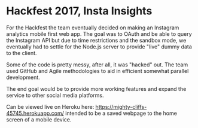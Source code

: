 # Hackfest 2017, Insta Insights

For the Hackfest the team eventually decided on making an Instagram analytics mobile first web app. The goal was to OAuth and be able to query the Instagram API but due to time restrictions and the sandbox mode, we eventually had to settle for the Node.js server to provide "live" dummy data to the client.

Some of the code is pretty messy, after all, it was "hacked" out. The team used GitHub and Agile methodologies to aid in efficient somewhat parallel development.

The end goal would be to provide more working features and expand the service to other social media platforms.

Can be viewed live on Heroku here: https://mighty-cliffs-45745.herokuapp.com/ intended to be a saved webpage to the home screen of a mobile device.


